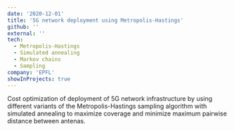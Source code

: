 ```yaml
---
date: '2020-12-01'
title: '5G network deployment using Metropolis-Hastings'
github: ''
external: ''
tech:
  - Metropolis-Hastings
  - Simulated annealing
  - Markov chains
  - Sampling
company: 'EPFL'
showInProjects: true
---
```


Cost optimization of deployment of 5G network infrastructure by using different variants of the Metropolis-Hastings sampling algorithm with simulated annealing to maximize coverage and minimize maximum pairwise distance between antenas.
